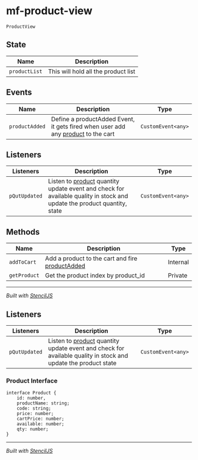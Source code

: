 # mf-product-view
```
ProductView
```

## State

| Name          | Description                 |
| -------------- | --------------------------- |
| `productList` | This will hold all the product list |

## Events

| Name          | Description                 | Type               |
| -------------- | --------------------------- | ------------------ |
| `productAdded` | Define a productAdded Event, it gets fired when user add any [product](#product-interface) to the cart | `CustomEvent<any>` |


## Listeners

| Listeners         | Description                | Type               |
| ------------- | -------------------------- | ------------------ |
| `pQutUpdated` | Listen to [product](#product-class) quantity update event and check for available quality in stock and update the product quantity, state | `CustomEvent<any>` |

## Methods

| Name         | Description                | Type               |
| ------------- | -------------------------- | ------------------ |
| `addToCart` | Add a product to the cart and fire [productAdded](#events)|Internal
| `getProduct` | Get the product index by product_id | Private |

----------------------------------------------

*Built with [StencilJS](https://stenciljs.com/)*



## Listeners

| Listeners         | Description                | Type               |
| ------------- | -------------------------- | ------------------ |
| `pQutUpdated` | Listen to [product](#product-class) quantity update event and check for available quality in stock and update the product state | `CustomEvent<any>` |


### Product Interface
```
interface Product {
    id: number,
    productName: string;
    code: string;
    price: number;
    cartPrice: number;
    available: number;
    qty: number;
}

```

----------------------------------------------

*Built with [StencilJS](https://stenciljs.com/)*